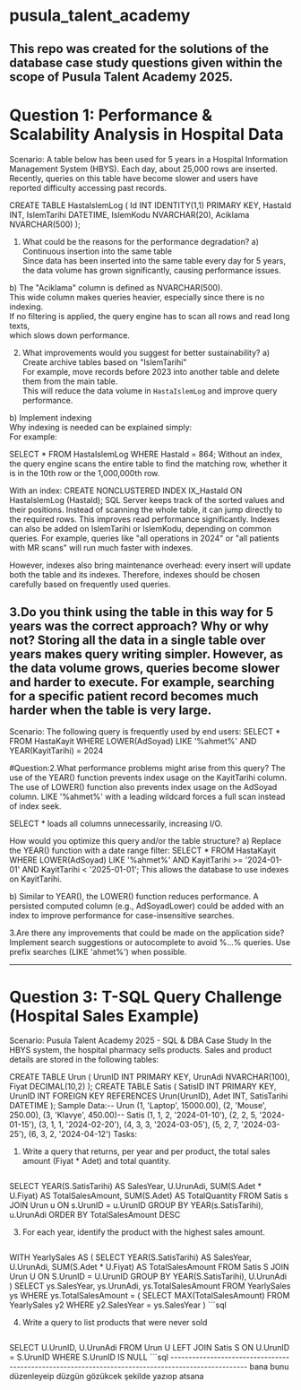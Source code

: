 # pusula_talent_academy
This repo was created for the solutions of the database case study questions given within the scope of Pusula Talent Academy 2025.
--------------------------------------------------------------------------------------------------------------
# Question 1: Performance & Scalability Analysis in Hospital Data
Scenario:
A table below has been used for 5 years in a Hospital Information Management System (HBYS). Each day, about
25,000 rows are inserted.
Recently, queries on this table have become slower and users have reported difficulty accessing past records.

CREATE TABLE HastaIslemLog (
 Id INT IDENTITY(1,1) PRIMARY KEY,
 HastaId INT,
 IslemTarihi DATETIME,
 IslemKodu NVARCHAR(20),
 Aciklama NVARCHAR(500)
);

1. What could be the reasons for the performance degradation?
a) Continuous insertion into the same table  
Since data has been inserted into the same table every day for 5 years,  
the data volume has grown significantly, causing performance issues.  

b) The "Aciklama" column is defined as NVARCHAR(500).  
This wide column makes queries heavier, especially since there is no indexing.  
If no filtering is applied, the query engine has to scan all rows and read long texts,  
which slows down performance.

2. What improvements would you suggest for better sustainability?
a) Create archive tables based on "IslemTarihi"  
For example, move records before 2023 into another table and delete them from the main table.  
This will reduce the data volume in `HastaIslemLog` and improve query performance.  

b) Implement indexing  
Why indexing is needed can be explained simply:  
For example:

SELECT * FROM HastaIslemLog WHERE HastaId = 864;
Without an index, the query engine scans the entire table to find the matching row,
whether it is in the 10th row or the 1,000,000th row.

With an index:
CREATE NONCLUSTERED INDEX IX_HastaId ON HastaIslemLog (HastaId);
SQL Server keeps track of the sorted values and their positions.
Instead of scanning the whole table, it can jump directly to the required rows.
This improves read performance significantly.
Indexes can also be added on IslemTarihi or IslemKodu, depending on common queries.
For example, queries like "all operations in 2024" or "all patients with MR scans"
will run much faster with indexes.

However, indexes also bring maintenance overhead:
every insert will update both the table and its indexes.
Therefore, indexes should be chosen carefully based on frequently used queries.

3.Do you think using the table in this way for 5 years was the correct approach? Why or why not?
Storing all the data in a single table over years makes query writing simpler.
However, as the data volume grows, queries become slower and harder to execute.
For example, searching for a specific patient record becomes much harder
when the table is very large.
---------------------------------------------------------------------------------------------------
Scenario:
The following query is frequently used by end users:
SELECT * 
FROM HastaKayit 
WHERE LOWER(AdSoyad) LIKE '%ahmet%' AND YEAR(KayitTarihi) = 2024

#Question:2.What performance problems might arise from this query?
The use of the YEAR() function prevents index usage on the KayitTarihi column.
The use of LOWER() function also prevents index usage on the AdSoyad column.
LIKE '%ahmet%' with a leading wildcard forces a full scan instead of index seek.

SELECT * loads all columns unnecessarily, increasing I/O.

How would you optimize this query and/or the table structure?
a) Replace the YEAR() function with a date range filter:
SELECT * 
FROM HastaKayit
WHERE LOWER(AdSoyad) LIKE '%ahmet%' 
  AND KayitTarihi >= '2024-01-01'
  AND KayitTarihi < '2025-01-01';
This allows the database to use indexes on KayitTarihi.

b) Similar to YEAR(), the LOWER() function reduces performance.
A persisted computed column (e.g., AdSoyadLower) could be added with an index
to improve performance for case-insensitive searches.

3.Are there any improvements that could be made on the application side?
Implement search suggestions or autocomplete to avoid %...% queries.
Use prefix searches (LIKE 'ahmet%') when possible.

--------------------------------------------------------------------------------------------------------

# Question 3: T-SQL Query Challenge (Hospital Sales Example)
 Scenario:
Pusula Talent Academy 2025 - SQL & DBA Case Study
 In the HBYS system, the hospital pharmacy sells products. Sales and product details are stored in the following tables:
 
 CREATE TABLE Urun (
    UrunID INT PRIMARY KEY,
    UrunAdi NVARCHAR(100),
    Fiyat DECIMAL(10,2)
 );
 CREATE TABLE Satis (
    SatisID INT PRIMARY KEY,
    UrunID INT FOREIGN KEY REFERENCES Urun(UrunID),
    Adet INT,
    SatisTarihi DATETIME
 );
 Sample Data:-- Urun
 (1, 'Laptop', 15000.00), (2, 'Mouse', 250.00), (3, 'Klavye', 450.00)-- Satis
 (1, 1, 2, '2024-01-10'), (2, 2, 5, '2024-01-15'), (3, 1, 1, '2024-02-20'),
 (4, 3, 3, '2024-03-05'), (5, 2, 7, '2024-03-25'), (6, 3, 2, '2024-04-12')
 Tasks:
 1. Write a query that returns, per year and per product, the total sales amount (Fiyat * Adet) and total quantity.
    ```sql
SELECT 
    YEAR(S.SatisTarihi) AS SalesYear,
    U.UrunAdi,
    SUM(S.Adet * U.Fiyat) AS TotalSalesAmount,
    SUM(S.Adet) AS TotalQuantity
FROM Satis s
JOIN Urun u ON s.UrunID = u.UrunID
GROUP BY YEAR(s.SatisTarihi), u.UrunAdi
ORDER BY TotalSalesAmount DESC
        
 3. For each year, identify the product with the highest sales amount.
    ```sql
WITH YearlySales AS (
    SELECT 
        YEAR(S.SatisTarihi) AS SalesYear,
        U.UrunAdi,
        SUM(S.Adet * U.Fiyat) AS TotalSalesAmount
    FROM Satis S
    JOIN Urun U ON S.UrunID = U.UrunID
    GROUP BY YEAR(S.SatisTarihi), U.UrunAdi
)
SELECT ys.SalesYear, ys.UrunAdi, ys.TotalSalesAmount
FROM YearlySales ys
WHERE ys.TotalSalesAmount = (
    SELECT MAX(TotalSalesAmount)
    FROM YearlySales y2
    WHERE y2.SalesYear = ys.SalesYear
)
    ```sql

 4. Write a query to list products that were never sold
    ```sql
  SELECT U.UrunID, U.UrunAdi
FROM Urun U
LEFT JOIN Satis S ON U.UrunID = S.UrunID
WHERE S.UrunID IS NULL
    ```sql
--------------------------------------------------------------------------------------------------- bana bunu düzenleyeip düzgün gözükcek şekilde yazıop atsana
